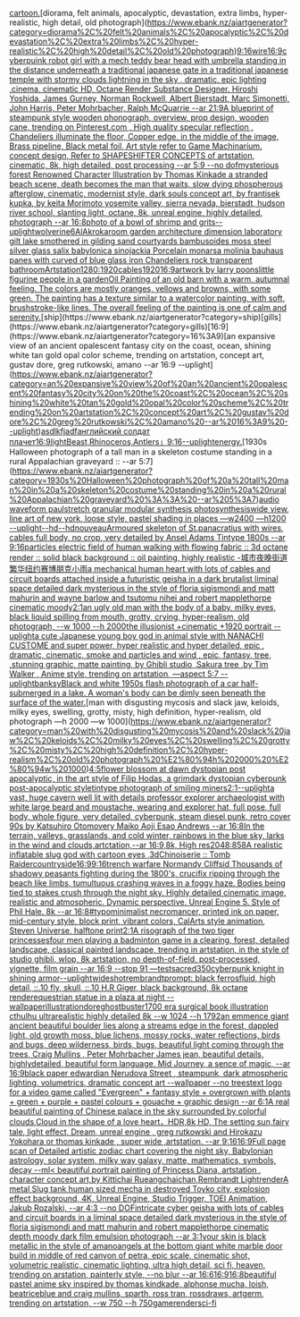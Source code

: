 [cartoon.](https://www.ebank.nz/aiartgenerator?category=cartoon.)[diorama, felt animals, apocalyptic, devastation, extra limbs, hyper-realistic, high detail, old photograph](https://www.ebank.nz/aiartgenerator?category=diorama%2C%20felt%20animals%2C%20apocalyptic%2C%20devastation%2C%20extra%20limbs%2C%20hyper-realistic%2C%20high%20detail%2C%20old%20photograph)[9:16](https://www.ebank.nz/aiartgenerator?category=9%3A16)[wire](https://www.ebank.nz/aiartgenerator?category=wire)[16:9](https://www.ebank.nz/aiartgenerator?category=16%3A9)[cyberpuink robot girl with a mech teddy bear head with umbrella standing in the distance underneath a traditional japanese gate in a traditional japanese temple with stormy clouds lightning in the sky , dramatic, epic lighting ,cinema, cinematic HD, Octane Render Substance Designer. Hiroshi Yoshida, James Gurney, Norman Rockwell, Albert Bierstadt, Marc Simonetti, John Harris, Peter Mohrbacher, Ralph McQuarrie --ar 21:9](https://www.ebank.nz/aiartgenerator?category=cyberpuink%20robot%20girl%20with%20a%20mech%20teddy%20bear%20head%20with%20umbrella%20standing%20in%20the%20distance%20underneath%20a%20traditional%20japanese%20gate%20in%20a%20traditional%20japanese%20temple%20with%20stormy%20clouds%20lightning%20in%20the%20sky%20%2C%20dramatic%2C%20epic%20lighting%20%2Ccinema%2C%20cinematic%20HD%2C%20Octane%20Render%20Substance%20Designer.%20Hiroshi%20Yoshida%2C%20James%20Gurney%2C%20Norman%20Rockwell%2C%20Albert%20Bierstadt%2C%20Marc%20Simonetti%2C%20John%20Harris%2C%20Peter%20Mohrbacher%2C%20Ralph%20McQuarrie%20--ar%2021%3A9)[A blueprint of steampunk style wooden phonograph,  overview, prop design, wooden cane,  trending on Pinterest.com  , High quality specular reflection ,  Chandeliers illuminate the floor, Copper  edge, in the middle of the image, Brass pipeline,  Black metal foil,  Art style refer to Game Machinarium.  concept design, Refer to SHAPESHIFTER CONCEPTS  of artstation, cinematic,  8k, high detailed,  post processing    --ar 5:9   --no dof](https://www.ebank.nz/aiartgenerator?category=A%20blueprint%20of%20steampunk%20style%20wooden%20phonograph%2C%20%20overview%2C%20prop%20design%2C%20wooden%20cane%2C%20%20trending%20on%20Pinterest.com%20%20%2C%20High%20quality%20specular%20reflection%20%2C%20%20Chandeliers%20illuminate%20the%20floor%2C%20Copper%20%20edge%2C%20in%20the%20middle%20of%20the%20image%2C%20Brass%20pipeline%2C%20%20Black%20metal%20foil%2C%20%20Art%20style%20refer%20to%20Game%20Machinarium.%20%20concept%20design%2C%20Refer%20to%20SHAPESHIFTER%20CONCEPTS%20%20of%20artstation%2C%20cinematic%2C%20%208k%2C%20high%20detailed%2C%20%20post%20processing%20%20%20%20--ar%205%3A9%20%20%20--no%20dof)[mysterious forest Renowned Character Illustration by Thomas Kinkade  a stranded beach scene, death becomes the man that waits, slow dying phospherous afterglow, cinematic, modernist style, dark souls concept art, by frantisek kupka, by keita Morimoto yosemite valley, sierra nevada, bierstadt, hudson river school, slanting light, octane, 8k, unreal engine, highly detailed, photograph --ar 16:8](https://www.ebank.nz/aiartgenerator?category=mysterious%20forest%20Renowned%20Character%20Illustration%20by%20Thomas%20Kinkade%20%20a%20stranded%20beach%20scene%2C%20death%20becomes%20the%20man%20that%20waits%2C%20slow%20dying%20phospherous%20afterglow%2C%20cinematic%2C%20modernist%20style%2C%20dark%20souls%20concept%20art%2C%20by%20frantisek%20kupka%2C%20by%20keita%20Morimoto%20yosemite%20valley%2C%20sierra%20nevada%2C%20bierstadt%2C%20hudson%20river%20school%2C%20slanting%20light%2C%20octane%2C%208k%2C%20unreal%20engine%2C%20highly%20detailed%2C%20photograph%20--ar%2016%3A8)[photo of a bowl of shrimp and grits](https://www.ebank.nz/aiartgenerator?category=photo%20of%20a%20bowl%20of%20shrimp%20and%20grits)[--uplight](https://www.ebank.nz/aiartgenerator?category=--uplight)[wolverine](https://www.ebank.nz/aiartgenerator?category=wolverine)[6](https://www.ebank.nz/aiartgenerator?category=6)[AlAkroka](https://www.ebank.nz/aiartgenerator?category=AlAkroka)[room garden architecture dimension  laboratory  gilt lake  smothered in gilding sand courtyards bambusoides moss steel silver glass  salix babylonica  sinojackia Porcelain monarsa molinia bauhaus panes with  curved of blue glass iron Chandeliers rock transparent  bathroom](https://www.ebank.nz/aiartgenerator?category=room%20garden%20architecture%20dimension%20%20laboratory%20%20gilt%20lake%20%20smothered%20in%20gilding%20sand%20courtyards%20bambusoides%20moss%20steel%20silver%20glass%20%20salix%20babylonica%20%20sinojackia%20Porcelain%20monarsa%20molinia%20bauhaus%20panes%20with%20%20curved%20of%20blue%20glass%20iron%20Chandeliers%20rock%20transparent%20%20bathroom)[Artstation](https://www.ebank.nz/aiartgenerator?category=Artstation)[1280:1920](https://www.ebank.nz/aiartgenerator?category=1280%3A1920)[cables](https://www.ebank.nz/aiartgenerator?category=cables)[1920](https://www.ebank.nz/aiartgenerator?category=1920)[16:9](https://www.ebank.nz/aiartgenerator?category=16%3A9)[artwork by larry poons](https://www.ebank.nz/aiartgenerator?category=artwork%20by%20larry%20poons)[little figurine people in a garden](https://www.ebank.nz/aiartgenerator?category=little%20figurine%20people%20in%20a%20garden)[Oil Painting of an old barn with a warm, autumnal feeling. The colors are mostly oranges, yellows and browns, with some green. The painting has a texture similar to a watercolor painting, with soft, brushstroke-like lines. The overall feeling of the painting is one of calm and serenity.](https://www.ebank.nz/aiartgenerator?category=Oil%20Painting%20of%20an%20old%20barn%20with%20a%20warm%2C%20autumnal%20feeling.%20The%20colors%20are%20mostly%20oranges%2C%20yellows%20and%20browns%2C%20with%20some%20green.%20The%20painting%20has%20a%20texture%20similar%20to%20a%20watercolor%20painting%2C%20with%20soft%2C%20brushstroke-like%20lines.%20The%20overall%20feeling%20of%20the%20painting%20is%20one%20of%20calm%20and%20serenity.)[ship](https://www.ebank.nz/aiartgenerator?category=ship)[gills](https://www.ebank.nz/aiartgenerator?category=gills)[16:9](https://www.ebank.nz/aiartgenerator?category=16%3A9)[an expansive view of an ancient opalescent fantasy city on the coast, ocean, shining white tan gold opal color scheme, trending on artstation, concept art, gustav dore, greg rutkowski, amano --ar 16:9 --uplight](https://www.ebank.nz/aiartgenerator?category=an%20expansive%20view%20of%20an%20ancient%20opalescent%20fantasy%20city%20on%20the%20coast%2C%20ocean%2C%20shining%20white%20tan%20gold%20opal%20color%20scheme%2C%20trending%20on%20artstation%2C%20concept%20art%2C%20gustav%20dore%2C%20greg%20rutkowski%2C%20amano%20--ar%2016%3A9%20--uplight)[asdlkfjadf](https://www.ebank.nz/aiartgenerator?category=asdlkfjadf)[английский солдат плачет](https://www.ebank.nz/aiartgenerator?category=%D0%B0%D0%BD%D0%B3%D0%BB%D0%B8%D0%B9%D1%81%D0%BA%D0%B8%D0%B9%20%D1%81%D0%BE%D0%BB%D0%B4%D0%B0%D1%82%20%D0%BF%D0%BB%D0%B0%D1%87%D0%B5%D1%82)[16:9](https://www.ebank.nz/aiartgenerator?category=16%3A9)[light](https://www.ebank.nz/aiartgenerator?category=light)[Beast,Rhinoceros,Antlers」](https://www.ebank.nz/aiartgenerator?category=Beast%2CRhinoceros%2CAntlers%E3%80%8D)[9:16](https://www.ebank.nz/aiartgenerator?category=9%3A16)[--uplight](https://www.ebank.nz/aiartgenerator?category=--uplight)[energy.](https://www.ebank.nz/aiartgenerator?category=energy.)[1930s Halloween photograph of a tall man in a skeleton costume standing in a rural Appalachian graveyard :: --ar 5:7](https://www.ebank.nz/aiartgenerator?category=1930s%20Halloween%20photograph%20of%20a%20tall%20man%20in%20a%20skeleton%20costume%20standing%20in%20a%20rural%20Appalachian%20graveyard%20%3A%3A%20--ar%205%3A7)[audio waveform paulstretch granular modular synthesis photosynthesis](https://www.ebank.nz/aiartgenerator?category=audio%20waveform%20paulstretch%20granular%20modular%20synthesis%20photosynthesis)[wide view, line art of new york, loose style, pastel shading in places —w2400 —h1200 --uplight](https://www.ebank.nz/aiartgenerator?category=wide%20view%2C%20line%20art%20of%20new%20york%2C%20loose%20style%2C%20pastel%20shading%20in%20places%20%E2%80%94w2400%20%E2%80%94h1200%20--uplight)[--hd](https://www.ebank.nz/aiartgenerator?category=--hd)[--hd](https://www.ebank.nz/aiartgenerator?category=--hd)[nouveau](https://www.ebank.nz/aiartgenerator?category=nouveau)[Armoured skeleton of St.panacratius with wires,  cables full body, no crop, very detailed by Ansel Adams Tintype 1800s --ar  9:16](https://www.ebank.nz/aiartgenerator?category=Armoured%20skeleton%20of%20St.panacratius%20with%20wires%2C%20%20cables%20full%20body%2C%20no%20crop%2C%20very%20detailed%20by%20Ansel%20Adams%20Tintype%201800s%20--ar%20%209%3A16)[particles electric field of human walking with flowing fabric :: 3d octane render :: solid black background :: oil painting, highly realistic -](https://www.ebank.nz/aiartgenerator?category=particles%20electric%20field%20of%20human%20walking%20with%20flowing%20fabric%20%3A%3A%203d%20octane%20render%20%3A%3A%20solid%20black%20background%20%3A%3A%20oil%20painting%2C%20highly%20realistic%20-)[城市夜晚街道繁华纽约赛博朋克小雨](https://www.ebank.nz/aiartgenerator?category=%E5%9F%8E%E5%B8%82%E5%A4%9C%E6%99%9A%E8%A1%97%E9%81%93%E7%B9%81%E5%8D%8E%E7%BA%BD%E7%BA%A6%E8%B5%9B%E5%8D%9A%E6%9C%8B%E5%85%8B%E5%B0%8F%E9%9B%A8)[a mechanical human heart with lots of cables and circuit boards attached inside a futuristic geisha in a dark brutalist liminal space detailed dark mysterious in the style of floria sigismondi and matt mahurin and wayne barlow and tsutomu nihei and robert mapplethorpe cinematic moody](https://www.ebank.nz/aiartgenerator?category=a%20mechanical%20human%20heart%20with%20lots%20of%20cables%20and%20circuit%20boards%20attached%20inside%20a%20futuristic%20geisha%20in%20a%20dark%20brutalist%20liminal%20space%20detailed%20dark%20mysterious%20in%20the%20style%20of%20floria%20sigismondi%20and%20matt%20mahurin%20and%20wayne%20barlow%20and%20tsutomu%20nihei%20and%20robert%20mapplethorpe%20cinematic%20moody)[2:1](https://www.ebank.nz/aiartgenerator?category=2%3A1)[an ugly old man with the body of a baby, milky eyes, black liquid spilling from mouth, grotty, crying, hyper-realism, old photograph, --w 1000 --h 2000](https://www.ebank.nz/aiartgenerator?category=an%20ugly%20old%20man%20with%20the%20body%20of%20a%20baby%2C%20milky%20eyes%2C%20black%20liquid%20spilling%20from%20mouth%2C%20grotty%2C%20crying%2C%20hyper-realism%2C%20old%20photograph%2C%20--w%201000%20--h%202000)[the illusionist +cinematic +1920 portrait --uplight](https://www.ebank.nz/aiartgenerator?category=the%20illusionist%20%2Bcinematic%20%2B1920%20portrait%20--uplight)[a cute Japanese young boy god in animal style with NANACHI CUSTOME and super power, hyper realistic and hyper detailed, epic , dramatic, cinematic, smoke and particles and wind , epic, fantasy, tree, ,stunning graphic, matte painting, by Ghibli studio ,Sakura tree ,by Tim Walker , Anime style, trending on artstation, —aspect 5:7 --uplight](https://www.ebank.nz/aiartgenerator?category=a%20cute%20Japanese%20young%20boy%20god%20in%20animal%20style%20with%20NANACHI%20CUSTOME%20and%20super%20power%2C%20hyper%20realistic%20and%20hyper%20detailed%2C%20epic%20%2C%20dramatic%2C%20cinematic%2C%20smoke%20and%20particles%20and%20wind%20%2C%20epic%2C%20fantasy%2C%20tree%2C%20%2Cstunning%20graphic%2C%20matte%20painting%2C%20by%20Ghibli%20studio%20%2CSakura%20tree%20%2Cby%20Tim%20Walker%20%2C%20Anime%20style%2C%20trending%20on%20artstation%2C%20%E2%80%94aspect%205%3A7%20--uplight)[banksy](https://www.ebank.nz/aiartgenerator?category=banksy)[Black and white 1950s flash photograph of a car half-submerged in a lake. A woman's body can be dimly seen beneath the surface of the water.](https://www.ebank.nz/aiartgenerator?category=Black%20and%20white%201950s%20flash%20photograph%20of%20a%20car%20half-submerged%20in%20a%20lake.%20A%20woman%27s%20body%20can%20be%20dimly%20seen%20beneath%20the%20surface%20of%20the%20water.)[man with disgusting mycosis and slack jaw, keloids, milky eyes, swelling, grotty, misty, high definition, hyper-realism, old photograph —h 2000 —w 1000](https://www.ebank.nz/aiartgenerator?category=man%20with%20disgusting%20mycosis%20and%20slack%20jaw%2C%20keloids%2C%20milky%20eyes%2C%20swelling%2C%20grotty%2C%20misty%2C%20high%20definition%2C%20hyper-realism%2C%20old%20photograph%20%E2%80%94h%202000%20%E2%80%94w%201000)[4:5](https://www.ebank.nz/aiartgenerator?category=4%3A5)[flower blossom at dawn dystopian post apocalyptic, in the art style of Filip Hodas, a grimdark dystopian cyberpunk post-apocalyptic style](https://www.ebank.nz/aiartgenerator?category=flower%20blossom%20at%20dawn%20dystopian%20post%20apocalyptic%2C%20in%20the%20art%20style%20of%20Filip%20Hodas%2C%20a%20grimdark%20dystopian%20cyberpunk%20post-apocalyptic%20style)[tintype photograph of smiling miners](https://www.ebank.nz/aiartgenerator?category=tintype%20photograph%20of%20smiling%20miners)[2:1](https://www.ebank.nz/aiartgenerator?category=2%3A1)[--uplight](https://www.ebank.nz/aiartgenerator?category=--uplight)[a vast, huge cavern  well lit with details professor explorer archaeologist with white large beard and moustache, wearing and explorer hat, full pose, full body, whole figure, very detailed, cyberpunk, steam diesel punk, retro cover 90s by Katsuhiro Otomovery Maiko Aoji Esao Andrews --ar 16:8](https://www.ebank.nz/aiartgenerator?category=a%20vast%2C%20huge%20cavern%20%20well%20lit%20with%20details%20professor%20explorer%20archaeologist%20with%20white%20large%20beard%20and%20moustache%2C%20wearing%20and%20explorer%20hat%2C%20full%20pose%2C%20full%20body%2C%20whole%20figure%2C%20very%20detailed%2C%20cyberpunk%2C%20steam%20diesel%20punk%2C%20retro%20cover%2090s%20by%20Katsuhiro%20Otomovery%20Maiko%20Aoji%20Esao%20Andrews%20--ar%2016%3A8)[In the terrain, valleys, grasslands, and cold winter, rainbows in the blue sky, larks in the wind and clouds,artctation,--ar 16:9,8k, High res](https://www.ebank.nz/aiartgenerator?category=In%20the%20terrain%2C%20valleys%2C%20grasslands%2C%20and%20cold%20winter%2C%20rainbows%20in%20the%20blue%20sky%2C%20larks%20in%20the%20wind%20and%20clouds%2Cartctation%2C--ar%2016%3A9%2C8k%2C%20High%20res)[2048:858](https://www.ebank.nz/aiartgenerator?category=2048%3A858)[A realistic inflatable slug god with cartoon eyes ,3d](https://www.ebank.nz/aiartgenerator?category=A%20realistic%20inflatable%20slug%20god%20with%20cartoon%20eyes%20%2C3d)[Chinoiserie :: Tomb Raider](https://www.ebank.nz/aiartgenerator?category=Chinoiserie%20%3A%3A%20Tomb%20Raider)[countryside](https://www.ebank.nz/aiartgenerator?category=countryside)[16:9](https://www.ebank.nz/aiartgenerator?category=16%3A9)[9:16](https://www.ebank.nz/aiartgenerator?category=9%3A16)[trench warfare Normandy Cliffsid Thousands of shadowy peasants fighting during the 1800's, crucifix ripping through the beach like limbs, tumultuous crashing waves in a foggy haze. Bodies being tied to stakes crush through the night sky. Highly detailed cinematic image,                                                                  realistic and atmospheric. Dynamic perspective. Unreal Engine 5. Style of Phil Hale. 8k --ar 16:8](https://www.ebank.nz/aiartgenerator?category=trench%20warfare%20Normandy%20Cliffsid%20Thousands%20of%20shadowy%20peasants%20fighting%20during%20the%201800%27s%2C%20crucifix%20ripping%20through%20the%20beach%20like%20limbs%2C%20tumultuous%20crashing%20waves%20in%20a%20foggy%20haze.%20Bodies%20being%20tied%20to%20stakes%20crush%20through%20the%20night%20sky.%20Highly%20detailed%20cinematic%20image%2C%20%20%20%20%20%20%20%20%20%20%20%20%20%20%20%20%20%20%20%20%20%20%20%20%20%20%20%20%20%20%20%20%20%20%20%20%20%20%20%20%20%20%20%20%20%20%20%20%20%20%20%20%20%20%20%20%20%20%20%20%20%20%20%20%20%20realistic%20and%20atmospheric.%20Dynamic%20perspective.%20Unreal%20Engine%205.%20Style%20of%20Phil%20Hale.%208k%20--ar%2016%3A8)[#typo](https://www.ebank.nz/aiartgenerator?category=%23typo)[minimalist necromancer, printed ink on paper, mid-century style, block print, vibrant colors, CalArts style animation, Steven Universe, halftone print](https://www.ebank.nz/aiartgenerator?category=minimalist%20necromancer%2C%20printed%20ink%20on%20paper%2C%20mid-century%20style%2C%20block%20print%2C%20vibrant%20colors%2C%20CalArts%20style%20animation%2C%20Steven%20Universe%2C%20halftone%20print)[2:1](https://www.ebank.nz/aiartgenerator?category=2%3A1)[A risograph of the two tiger princesses](https://www.ebank.nz/aiartgenerator?category=A%20risograph%20of%20the%20two%20tiger%20princesses)[four men playing a badminton game in a clearing, forest, detailed landscape, classical painted landscape, trending in artstation, in the style of studio ghibli, wlop, 8k artstation, no depth-of-field, post-processed, vignette, film grain --ar 16:9 --stop 91 —test](https://www.ebank.nz/aiartgenerator?category=four%20men%20playing%20a%20badminton%20game%20in%20a%20clearing%2C%20forest%2C%20detailed%20landscape%2C%20classical%20painted%20landscape%2C%20trending%20in%20artstation%2C%20in%20the%20style%20of%20studio%20ghibli%2C%20wlop%2C%208k%20artstation%2C%20no%20depth-of-field%2C%20post-processed%2C%20vignette%2C%20film%20grain%20--ar%2016%3A9%20--stop%2091%20%E2%80%94test)[sacred](https://www.ebank.nz/aiartgenerator?category=sacred)[350](https://www.ebank.nz/aiartgenerator?category=350)[cyberpunk knight in shining armor](https://www.ebank.nz/aiartgenerator?category=cyberpunk%20knight%20in%20shining%20armor)[--uplight](https://www.ebank.nz/aiartgenerator?category=--uplight)[wideshot](https://www.ebank.nz/aiartgenerator?category=wideshot)[rembrandt](https://www.ebank.nz/aiartgenerator?category=rembrandt)[prompt: black ferrosfluid, high detail, ::.10 fly, skull, ::.10 H.R Giger, black background, 8k octane render](https://www.ebank.nz/aiartgenerator?category=prompt%3A%20black%20ferrosfluid%2C%20high%20detail%2C%20%3A%3A.10%20fly%2C%20skull%2C%20%3A%3A.10%20H.R%20Giger%2C%20black%20background%2C%208k%20octane%20render)[equestrian statue in a plaza at night --wallpaper](https://www.ebank.nz/aiartgenerator?category=equestrian%20statue%20in%20a%20plaza%20at%20night%20--wallpaper)[illustration](https://www.ebank.nz/aiartgenerator?category=illustration)[dore](https://www.ebank.nz/aiartgenerator?category=dore)[ghostbuster](https://www.ebank.nz/aiartgenerator?category=ghostbuster)[1700 era surgical book illustration cthulhu ultrarealistic highly detailed 8k --w 1024 --h 1792](https://www.ebank.nz/aiartgenerator?category=1700%20era%20surgical%20book%20illustration%20cthulhu%20ultrarealistic%20highly%20detailed%208k%20--w%201024%20--h%201792)[an emmence giant ancient  beautiful boulder lies along a  streams edge in  the forest,  dappled light, old growth moss,  blue lichens, mossy rocks, water reflections,  birds and bugs, deep wilderness, birds, bugs, beautiful light coming through the trees, Craig Mullins , Peter Mohrbacher James jean,  beautiful details, highlydetailed, beautiful form language, Mid Journey, a sence of magic, --ar 16:9](https://www.ebank.nz/aiartgenerator?category=an%20emmence%20giant%20ancient%20%20beautiful%20boulder%20lies%20along%20a%20%20streams%20edge%20in%20%20the%20forest%2C%20%20dappled%20light%2C%20old%20growth%20moss%2C%20%20blue%20lichens%2C%20mossy%20rocks%2C%20water%20reflections%2C%20%20birds%20and%20bugs%2C%20deep%20wilderness%2C%20birds%2C%20bugs%2C%20beautiful%20light%20coming%20through%20the%20trees%2C%20Craig%20Mullins%20%2C%20Peter%20Mohrbacher%20James%20jean%2C%20%20beautiful%20details%2C%20highlydetailed%2C%20beautiful%20form%20language%2C%20Mid%20Journey%2C%20a%20sence%20of%20magic%2C%20--ar%2016%3A9)[black paper edwardian Nerudova Street , steampunk, dark atmospheric lighting, volumetrics, dramatic concept art --wallpaper --no trees](https://www.ebank.nz/aiartgenerator?category=black%20paper%20edwardian%20Nerudova%20Street%20%2C%20steampunk%2C%20dark%20atmospheric%20lighting%2C%20volumetrics%2C%20dramatic%20concept%20art%20--wallpaper%20--no%20trees)[text logo for a video game called "Evergreen" + fantasy style + overgrown with plants + green + purple + pastel colours + gouache + graphic design --ar 6:1](https://www.ebank.nz/aiartgenerator?category=text%20logo%20for%20a%20video%20game%20called%20%22Evergreen%22%20%2B%20fantasy%20style%20%2B%20overgrown%20with%20plants%20%2B%20green%20%2B%20purple%20%2B%20pastel%20colours%20%2B%20gouache%20%2B%20graphic%20design%20--ar%206%3A1)[A real beautiful painting of Chinese palace in the sky surrounded by colorful clouds,Cloud in the shape of a love heart，HDR,8k HD, The setting sun,fairy tale, light effect, Dream, unreal engine , greg rutkowski and Hirokazu Yokohara or thomas kinkade  , super wide ,artstation. --ar 9:16](https://www.ebank.nz/aiartgenerator?category=A%20real%20beautiful%20painting%20of%20Chinese%20palace%20in%20the%20sky%20surrounded%20by%20colorful%20clouds%2CCloud%20in%20the%20shape%20of%20a%20love%20heart%EF%BC%8CHDR%2C8k%20HD%2C%20The%20setting%20sun%2Cfairy%20tale%2C%20light%20effect%2C%20Dream%2C%20unreal%20engine%20%2C%20greg%20rutkowski%20and%20Hirokazu%20Yokohara%20or%20thomas%20kinkade%20%20%2C%20super%20wide%20%2Cartstation.%20--ar%209%3A16)[16:9](https://www.ebank.nz/aiartgenerator?category=16%3A9)[Full page scan of Detailed artistic zodiac chart covering the night sky, Babylonian astrology, solar system, milky way galaxy, matte, mathematics, symbols, decay --ml](https://www.ebank.nz/aiartgenerator?category=Full%20page%20scan%20of%20Detailed%20artistic%20zodiac%20chart%20covering%20the%20night%20sky%2C%20Babylonian%20astrology%2C%20solar%20system%2C%20milky%20way%20galaxy%2C%20matte%2C%20mathematics%2C%20symbols%2C%20decay%20--ml)[< beautiful portrait painting of Princess Diana, artstation , character concept art,by Kittichai Rueangchaichan,Rembrandt Light](https://www.ebank.nz/aiartgenerator?category=%3C%20beautiful%20portrait%20painting%20of%20Princess%20Diana%2C%20artstation%20%2C%20character%20concept%20art%2Cby%20Kittichai%20Rueangchaichan%2CRembrandt%20Light)[render](https://www.ebank.nz/aiartgenerator?category=render)[A metal Slug tank human sized mecha in destroyed Toyko city, explosion effect background, 4K, Unreal Engine, Studio Trigger, TOEI Animation, Jakub Rozalski, --ar 4:3 --no DOF](https://www.ebank.nz/aiartgenerator?category=A%20metal%20Slug%20tank%20human%20sized%20mecha%20in%20destroyed%20Toyko%20city%2C%20explosion%20effect%20background%2C%204K%2C%20Unreal%20Engine%2C%20Studio%20Trigger%2C%20TOEI%20Animation%2C%20Jakub%20Rozalski%2C%20--ar%204%3A3%20--no%20DOF)[intricate cyber geisha with lots of cables and circuit boards in a liminal space detailed dark mysterious in the style of floria sigismondi and matt mahurin and robert mapplethorpe cinematic depth moody dark film emulsion photograph --ar 3:1](https://www.ebank.nz/aiartgenerator?category=intricate%20cyber%20geisha%20with%20lots%20of%20cables%20and%20circuit%20boards%20in%20a%20liminal%20space%20detailed%20dark%20mysterious%20in%20the%20style%20of%20floria%20sigismondi%20and%20matt%20mahurin%20and%20robert%20mapplethorpe%20cinematic%20depth%20moody%20dark%20film%20emulsion%20photograph%20--ar%203%3A1)[your skin is black metallic in the style of amano](https://www.ebank.nz/aiartgenerator?category=your%20skin%20is%20black%20metallic%20in%20the%20style%20of%20amano)[angels at the bottom giant white marble door build in middle of red canyon of petra, epic scale, cinematic shot, volumetric realistic, cinematic lighting, ultra high detail, sci fi, heaven, trending on arstation, painterly style, --no blur --ar 16:6](https://www.ebank.nz/aiartgenerator?category=angels%20at%20the%20bottom%20giant%20white%20marble%20door%20build%20in%20middle%20of%20red%20canyon%20of%20petra%2C%20epic%20scale%2C%20cinematic%20shot%2C%20volumetric%20realistic%2C%20cinematic%20lighting%2C%20ultra%20high%20detail%2C%20sci%20fi%2C%20heaven%2C%20trending%20on%20arstation%2C%20painterly%20style%2C%20--no%20blur%20--ar%2016%3A6)[16:9](https://www.ebank.nz/aiartgenerator?category=16%3A9)[16:8](https://www.ebank.nz/aiartgenerator?category=16%3A8)[beautiful pastel anime sky inspired,by thomas kindkade, alphonse mucha, loish, beatriceblue and craig mullins, sparth, ross tran, rossdraws, artgerm, trending on artstation, --w 750 --h 750](https://www.ebank.nz/aiartgenerator?category=beautiful%20pastel%20anime%20sky%20inspired%2Cby%20thomas%20kindkade%2C%20alphonse%20mucha%2C%20loish%2C%20beatriceblue%20and%20craig%20mullins%2C%20sparth%2C%20ross%20tran%2C%20rossdraws%2C%20artgerm%2C%20trending%20on%20artstation%2C%20--w%20750%20--h%20750)[game](https://www.ebank.nz/aiartgenerator?category=game)[render](https://www.ebank.nz/aiartgenerator?category=render)[sci-fi](https://www.ebank.nz/aiartgenerator?category=sci-fi)